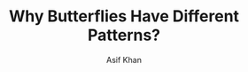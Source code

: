 ---
title: "Why Butterflies Have Different Patterns?"
des: "Butterfly wings are always fascinating. Every wondered why there are so many diverse kinds of patterns seen on them?"
askedBy: "Siri E. D. from Pramati Hillview Academy, Mysuru"
postDate: "2023-07-21"
featureImg: "/assets/images/iaw_characters.jpeg"
author: "Asif Khan"
tags: ["question", "listener-question", "pramati-hillview-academy"]
---